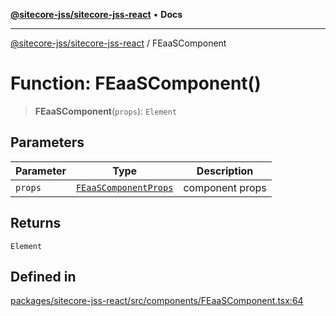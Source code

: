 [**@sitecore-jss/sitecore-jss-react**](../README.md) • **Docs**

***

[@sitecore-jss/sitecore-jss-react](../README.md) / FEaaSComponent

# Function: FEaaSComponent()

> **FEaaSComponent**(`props`): `Element`

## Parameters

| Parameter | Type | Description |
| ------ | ------ | ------ |
| `props` | [`FEaaSComponentProps`](../type-aliases/FEaaSComponentProps.md) | component props |

## Returns

`Element`

## Defined in

[packages/sitecore-jss-react/src/components/FEaaSComponent.tsx:64](https://github.com/Sitecore/jss/blob/991c8f57eceef710471966b7c855981e4aac1ded/packages/sitecore-jss-react/src/components/FEaaSComponent.tsx#L64)
